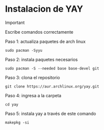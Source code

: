 # Instalacion de YAY

> [!IMPORTANT]
> Escribe comandos correctamente

Paso 1: actualiza paquetes de arch linux
```shell
sudo pacman -Syyu
```

Paso 2: instala paquetes necesarios
```shell
sudo pacman -S --needed base base-devel git
```

Paso 3: clona el repositorio
```shell
git clone https://aur.archlinux.org/yay.git
```

Paso 4: ingresa a la carpeta
```shell
cd yay
```

Paso 5: instala yay a través de este comando
```shell
makepkg -si
```
	
